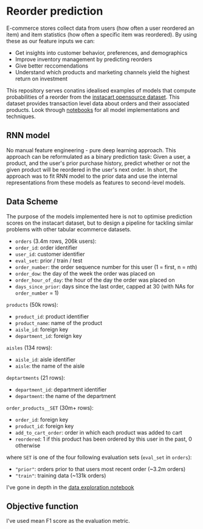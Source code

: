 # Reorder prediction
E-commerce stores collect data from users (how often a user reordered an item) and item statistics (how often a specific item was reordered). By using these as our feature inputs we can:
- Get insights into customer behavior, preferences, and demographics
- Improve inventory management by predicting reorders
- Give better reccomendations
- Understand which products and marketing channels yield the highest return on investment

This repository serves conatins idealised examples of models that compute probabilities of a reorder from the [instacart opensource dataset](https://tech.instacart.com/3-million-instacart-orders-open-sourced-d40d29ead6f2). This dataset provides transaction level data about orders and their associated products. Look through [notebooks](https://github.com/dinosoupy/reorder-prediction/tree/main/notebooks) for all model implementations and techniques.

## RNN model
No manual feature engineering - pure deep learning approach. This approach can be reformulated as a binary prediction task: Given a user, a product, and the user's prior purchase history, predict whether or not the given product will be reordered in the user's next order. In short, the approach was to fit RNN model to the prior data and use the internal representations from these models as features to second-level models.

## Data Scheme
The purpose of the models implemented here is not to optimise prediction scores on the instacart dataset, but to design a pipeline for tackling similar problems with other tabular ecommerce datasets.
    
* `orders` (3.4m rows, 206k users):
* `order_id`: order identifier
* `user_id`: customer identifier
* `eval_set`: prior / train / test
* `order_number`: the order sequence number for this user (1 = first, n = nth)
* `order_dow`: the day of the week the order was placed on
* `order_hour_of_day`: the hour of the day the order was placed on
* `days_since_prior`: days since the last order, capped at 30 (with NAs for `order_number` = 1)

`products` (50k rows):
* `product_id`: product identifier
* `product_name`: name of the product
* `aisle_id`: foreign key
* `department_id`: foreign key

`aisles` (134 rows):
* `aisle_id`: aisle identifier
* `aisle`: the name of the aisle

`deptartments` (21 rows):
* `department_id`: department identifier
* `department`: the name of the department

`order_products__SET` (30m+ rows):
* `order_id`: foreign key
* `product_id`: foreign key
* `add_to_cart_order`: order in which each product was added to cart
* `reordered`: 1 if this product has been ordered by this user in the past, 0 otherwise

where `SET` is one of the four following evaluation sets (`eval_set` in `orders`):
* `"prior"`: orders prior to that users most recent order (~3.2m orders)
* `"train"`: training data (~131k orders)

I've gone in depth in the [data exploration notebook](notebooks/0.3-dinosoupy-data-exploration.ipynb)


## Objective function
I've used mean F1 score as the evaluation metric.
